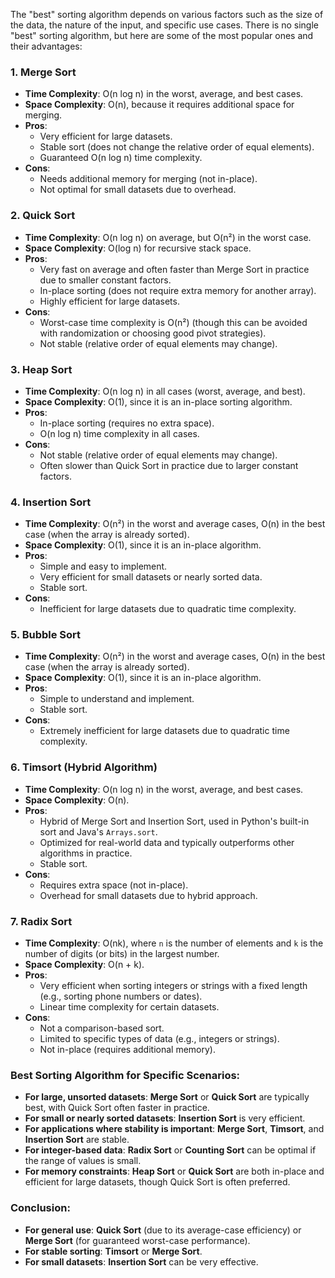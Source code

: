 The "best" sorting algorithm depends on various factors such as the size of the data, the nature of the input, and specific use cases. There is no single "best" sorting algorithm, but here are some of the most popular ones and their advantages:

### 1. **Merge Sort**

- **Time Complexity**: O(n log n) in the worst, average, and best cases.
- **Space Complexity**: O(n), because it requires additional space for merging.
- **Pros**:
  - Very efficient for large datasets.
  - Stable sort (does not change the relative order of equal elements).
  - Guaranteed O(n log n) time complexity.
- **Cons**:
  - Needs additional memory for merging (not in-place).
  - Not optimal for small datasets due to overhead.

### 2. **Quick Sort**

- **Time Complexity**: O(n log n) on average, but O(n²) in the worst case.
- **Space Complexity**: O(log n) for recursive stack space.
- **Pros**:
  - Very fast on average and often faster than Merge Sort in practice due to smaller constant factors.
  - In-place sorting (does not require extra memory for another array).
  - Highly efficient for large datasets.
- **Cons**:
  - Worst-case time complexity is O(n²) (though this can be avoided with randomization or choosing good pivot strategies).
  - Not stable (relative order of equal elements may change).

### 3. **Heap Sort**

- **Time Complexity**: O(n log n) in all cases (worst, average, and best).
- **Space Complexity**: O(1), since it is an in-place sorting algorithm.
- **Pros**:
  - In-place sorting (requires no extra space).
  - O(n log n) time complexity in all cases.
- **Cons**:
  - Not stable (relative order of equal elements may change).
  - Often slower than Quick Sort in practice due to larger constant factors.

### 4. **Insertion Sort**

- **Time Complexity**: O(n²) in the worst and average cases, O(n) in the best case (when the array is already sorted).
- **Space Complexity**: O(1), since it is an in-place algorithm.
- **Pros**:
  - Simple and easy to implement.
  - Very efficient for small datasets or nearly sorted data.
  - Stable sort.
- **Cons**:
  - Inefficient for large datasets due to quadratic time complexity.

### 5. **Bubble Sort**

- **Time Complexity**: O(n²) in the worst and average cases, O(n) in the best case (when the array is already sorted).
- **Space Complexity**: O(1), since it is an in-place algorithm.
- **Pros**:
  - Simple to understand and implement.
  - Stable sort.
- **Cons**:
  - Extremely inefficient for large datasets due to quadratic time complexity.

### 6. **Timsort (Hybrid Algorithm)**

- **Time Complexity**: O(n log n) in the worst, average, and best cases.
- **Space Complexity**: O(n).
- **Pros**:
  - Hybrid of Merge Sort and Insertion Sort, used in Python's built-in sort and Java's `Arrays.sort`.
  - Optimized for real-world data and typically outperforms other algorithms in practice.
  - Stable sort.
- **Cons**:
  - Requires extra space (not in-place).
  - Overhead for small datasets due to hybrid approach.

### 7. **Radix Sort**

- **Time Complexity**: O(nk), where `n` is the number of elements and `k` is the number of digits (or bits) in the largest number.
- **Space Complexity**: O(n + k).
- **Pros**:
  - Very efficient when sorting integers or strings with a fixed length (e.g., sorting phone numbers or dates).
  - Linear time complexity for certain datasets.
- **Cons**:
  - Not a comparison-based sort.
  - Limited to specific types of data (e.g., integers or strings).
  - Not in-place (requires additional memory).

### Best Sorting Algorithm for Specific Scenarios:

- **For large, unsorted datasets**: **Merge Sort** or **Quick Sort** are typically best, with Quick Sort often faster in practice.
- **For small or nearly sorted datasets**: **Insertion Sort** is very efficient.
- **For applications where stability is important**: **Merge Sort**, **Timsort**, and **Insertion Sort** are stable.
- **For integer-based data**: **Radix Sort** or **Counting Sort** can be optimal if the range of values is small.
- **For memory constraints**: **Heap Sort** or **Quick Sort** are both in-place and efficient for large datasets, though Quick Sort is often preferred.

### Conclusion:

- **For general use**: **Quick Sort** (due to its average-case efficiency) or **Merge Sort** (for guaranteed worst-case performance).
- **For stable sorting**: **Timsort** or **Merge Sort**.
- **For small datasets**: **Insertion Sort** can be very effective.
